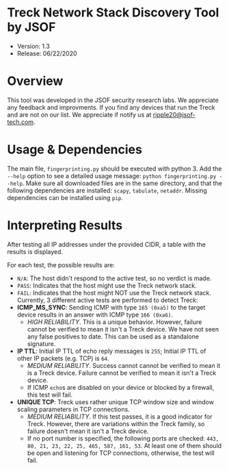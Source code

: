 # Treck Network Stack Discovery Tool by JSOF
- Version: 1.3
- Release: 06/22/2020

# Overview
This tool was developed in the JSOF security research labs. We appreciate any feedback and improvments. 
If you find any devices that run the Treck and are not on our list. We appreciate if notify us at ripple20@jsof-tech.com.

# Usage & Dependencies
The main file, `fingerprinting.py` should be executed with python 3. Add the `--help` option to see a detailed usage message: `python fingerprinting.py --help`.
Make sure all downloaded files are in the same directory, and that the following dependencies are installed: `scapy`, `tabulate`, `netaddr`. Missing dependencies can be installed using `pip`.

# Interpreting Results
After testing all IP addresses under the provided CIDR, a table with the results is displayed. 

For each test, the possible results are:
- `N/A`: The host didn't respond to the active test, so no verdict is made.
- `PASS`: Indicates that the host might use the Treck network stack.
- `FAIL`: Indicates that the host might NOT use the Treck network stack.
Currently, 3 different active tests are performed to detect Treck:
- **ICMP_MS_SYNC**: Sending ICMP with type `165 (0xa5)` to the target device results in an answer with ICMP type `166 (0xa6)`.
  - *HIGH RELIABILITY*. This is a unique behavior. However, failure cannot be verified to mean it isn't a Treck device. We have not seen any false positives to date. This can be used as a standalone signature.
- **IP TTL**: Initial IP TTL of echo reply messages is `255`; Initial IP TTL of other IP packets (e.g. TCP) is `64`.
  - *MEDIUM RELIABILITY*. Success cannot cannot be verified to mean it is a Treck device. Failure cannot be verified to mean it isn't a Treck device.
  - If ICMP `echo`s are disabled on your device or blocked by a firewall, this test will fail.
- **UNIQUE TCP**: Treck uses rather unique TCP window size and window scaling parameters in TCP connections.
  - *MEDIUM RELIABILITY*. If this test passes, it is a good indicator for Treck. However, there are variations within the Treck family, so failure doesn't mean it isn't a Treck device.
  - If no port number is specified, the following ports are checked: `443, 80, 21, 23, 22, 25, 465, 587, 161, 53`. At least one of them should be open and listening for TCP connections, otherwise, the test will fail.
